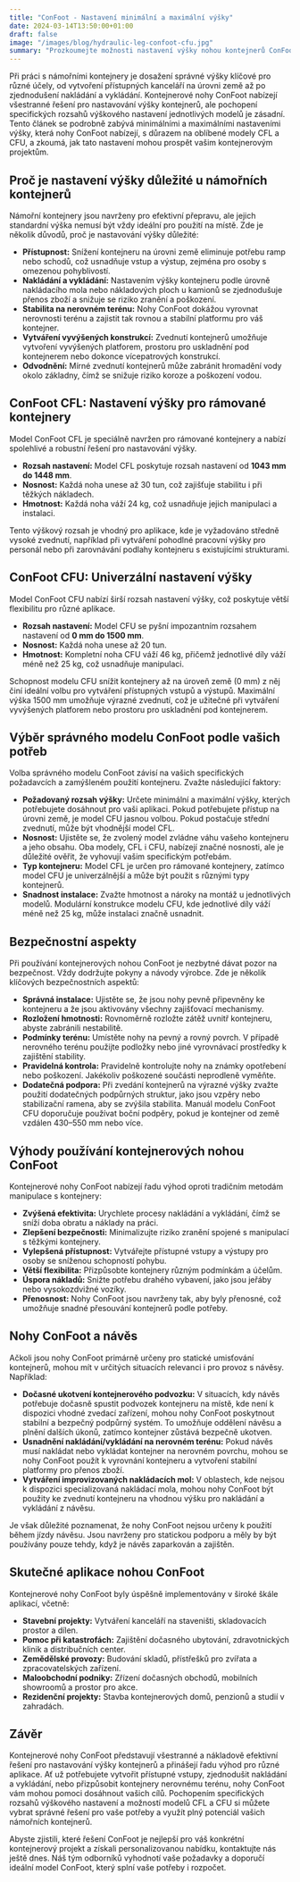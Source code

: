 ```yaml
---
title: "ConFoot - Nastavení minimální a maximální výšky"
date: 2024-03-14T13:50:00+01:00
draft: false
image: "/images/blog/hydraulic-leg-confoot-cfu.jpg"
summary: "Prozkoumejte možnosti nastavení výšky nohou kontejnerů ConFoot, včetně modelů CFL a CFU, pro optimalizaci manipulace s kontejnery a zajištění přístupnosti."
---
```


Při práci s námořními kontejnery je dosažení správné výšky klíčové pro různé účely, od vytvoření přístupných kanceláří na úrovni země až po zjednodušení nakládání a vykládání. Kontejnerové nohy ConFoot nabízejí všestranné řešení pro nastavování výšky kontejnerů, ale pochopení specifických rozsahů výškového nastavení jednotlivých modelů je zásadní. Tento článek se podrobně zabývá minimálními a maximálními nastaveními výšky, která nohy ConFoot nabízejí, s důrazem na oblíbené modely CFL a CFU, a zkoumá, jak tato nastavení mohou prospět vašim kontejnerovým projektům.

## Proč je nastavení výšky důležité u námořních kontejnerů

Námořní kontejnery jsou navrženy pro efektivní přepravu, ale jejich standardní výška nemusí být vždy ideální pro použití na místě. Zde je několik důvodů, proč je nastavování výšky důležité:

*   **Přístupnost:** Snížení kontejneru na úrovni země eliminuje potřebu ramp nebo schodů, což usnadňuje vstup a výstup, zejména pro osoby s omezenou pohyblivostí.
*   **Nakládání a vykládání:** Nastavením výšky kontejneru podle úrovně nakládacího mola nebo nákladových ploch u kamionů se zjednodušuje přenos zboží a snižuje se riziko zranění a poškození.
*   **Stabilita na nerovném terénu:** Nohy ConFoot dokážou vyrovnat nerovnosti terénu a zajistit tak rovnou a stabilní platformu pro váš kontejner.
*   **Vytváření vyvýšených konstrukcí:** Zvednutí kontejnerů umožňuje vytvoření vyvýšených platforem, prostoru pro uskladnění pod kontejnerem nebo dokonce vícepatrových konstrukcí.
*   **Odvodnění:** Mírné zvednutí kontejnerů může zabránit hromadění vody okolo základny, čímž se snižuje riziko koroze a poškození vodou.

## ConFoot CFL: Nastavení výšky pro rámované kontejnery

Model ConFoot CFL je speciálně navržen pro rámované kontejnery a nabízí spolehlivé a robustní řešení pro nastavování výšky.

*   **Rozsah nastavení:** Model CFL poskytuje rozsah nastavení od **1043 mm do 1448 mm**.
*   **Nosnost:** Každá noha unese až 30 tun, což zajišťuje stabilitu i při těžkých nákladech.
*   **Hmotnost:** Každá noha váží 24 kg, což usnadňuje jejich manipulaci a instalaci.

Tento výškový rozsah je vhodný pro aplikace, kde je vyžadováno středně vysoké zvednutí, například při vytváření pohodlné pracovní výšky pro personál nebo při zarovnávání podlahy kontejneru s existujícími strukturami.

## ConFoot CFU: Univerzální nastavení výšky

Model ConFoot CFU nabízí širší rozsah nastavení výšky, což poskytuje větší flexibilitu pro různé aplikace.

*   **Rozsah nastavení:** Model CFU se pyšní impozantním rozsahem nastavení od **0 mm do 1500 mm**.
*   **Nosnost:** Každá noha unese až 20 tun.
*   **Hmotnost:** Kompletní noha CFU váží 46 kg, přičemž jednotlivé díly váží méně než 25 kg, což usnadňuje manipulaci.

Schopnost modelu CFU snížit kontejnery až na úroveň země (0 mm) z něj činí ideální volbu pro vytváření přístupných vstupů a výstupů. Maximální výška 1500 mm umožňuje výrazné zvednutí, což je užitečné při vytváření vyvýšených platforem nebo prostoru pro uskladnění pod kontejnerem.

## Výběr správného modelu ConFoot podle vašich potřeb

Volba správného modelu ConFoot závisí na vašich specifických požadavcích a zamýšleném použití kontejneru. Zvažte následující faktory:

*   **Požadovaný rozsah výšky:** Určete minimální a maximální výšky, kterých potřebujete dosáhnout pro vaši aplikaci. Pokud potřebujete přístup na úrovni země, je model CFU jasnou volbou. Pokud postačuje střední zvednutí, může být vhodnější model CFL.
*   **Nosnost:** Ujistěte se, že zvolený model zvládne váhu vašeho kontejneru a jeho obsahu. Oba modely, CFL i CFU, nabízejí značné nosnosti, ale je důležité ověřit, že vyhovují vašim specifickým potřebám.
*   **Typ kontejneru:** Model CFL je určen pro rámované kontejnery, zatímco model CFU je univerzálnější a může být použit s různými typy kontejnerů.
*   **Snadnost instalace:** Zvažte hmotnost a nároky na montáž u jednotlivých modelů. Modulární konstrukce modelu CFU, kde jednotlivé díly váží méně než 25 kg, může instalaci značně usnadnit.

## Bezpečnostní aspekty

Při používání kontejnerových nohou ConFoot je nezbytné dávat pozor na bezpečnost. Vždy dodržujte pokyny a návody výrobce. Zde je několik klíčových bezpečnostních aspektů:

*   **Správná instalace:** Ujistěte se, že jsou nohy pevně připevněny ke kontejneru a že jsou aktivovány všechny zajišťovací mechanismy.
*   **Rozložení hmotnosti:** Rovnoměrně rozložte zátěž uvnitř kontejneru, abyste zabránili nestabilitě.
*   **Podmínky terénu:** Umístěte nohy na pevný a rovný povrch. V případě nerovného terénu použijte podložky nebo jiné vyrovnávací prostředky k zajištění stability.
*   **Pravidelná kontrola:** Pravidelně kontrolujte nohy na známky opotřebení nebo poškození. Jakékoliv poškozené součásti neprodleně vyměňte.
*   **Dodatečná podpora:** Při zvedání kontejnerů na výrazné výšky zvažte použití dodatečných podpůrných struktur, jako jsou vzpěry nebo stabilizační ramena, aby se zvýšila stabilita. Manuál modelu ConFoot CFU doporučuje používat boční podpěry, pokud je kontejner od země vzdálen 430–550 mm nebo více.

## Výhody používání kontejnerových nohou ConFoot

Kontejnerové nohy ConFoot nabízejí řadu výhod oproti tradičním metodám manipulace s kontejnery:

*   **Zvýšená efektivita:** Urychlete procesy nakládání a vykládání, čímž se sníží doba obratu a náklady na práci.
*   **Zlepšení bezpečnosti:** Minimalizujte riziko zranění spojené s manipulací s těžkými kontejnery.
*   **Vylepšená přístupnost:** Vytvářejte přístupné vstupy a výstupy pro osoby se sníženou schopností pohybu.
*   **Větší flexibilita:** Přizpůsobte kontejnery různým podmínkám a účelům.
*   **Úspora nákladů:** Snižte potřebu drahého vybavení, jako jsou jeřáby nebo vysokozdvižné vozíky.
*   **Přenosnost:** Nohy ConFoot jsou navrženy tak, aby byly přenosné, což umožňuje snadné přesouvání kontejnerů podle potřeby.

## Nohy ConFoot a návěs

Ačkoli jsou nohy ConFoot primárně určeny pro statické umisťování kontejnerů, mohou mít v určitých situacích relevanci i pro provoz s návěsy. Například:

*   **Dočasné ukotvení kontejnerového podvozku:** V situacích, kdy návěs potřebuje dočasně spustit podvozek kontejneru na místě, kde není k dispozici vhodné zvedací zařízení, mohou nohy ConFoot poskytnout stabilní a bezpečný podpůrný systém. To umožňuje oddělení návěsu a plnění dalších úkonů, zatímco kontejner zůstává bezpečně ukotven.
*   **Usnadnění nakládání/vykládání na nerovném terénu:** Pokud návěs musí nakládat nebo vykládat kontejner na nerovném povrchu, mohou se nohy ConFoot použít k vyrovnání kontejneru a vytvoření stabilní platformy pro přenos zboží.
*   **Vytváření improvizovaných nakládacích mol:** V oblastech, kde nejsou k dispozici specializovaná nakládací mola, mohou nohy ConFoot být použity ke zvednutí kontejneru na vhodnou výšku pro nakládání a vykládání z návěsu.

Je však důležité poznamenat, že nohy ConFoot nejsou určeny k použití během jízdy návěsu. Jsou navrženy pro statickou podporu a měly by být používány pouze tehdy, když je návěs zaparkován a zajištěn.

## Skutečné aplikace nohou ConFoot

Kontejnerové nohy ConFoot byly úspěšně implementovány v široké škále aplikací, včetně:

*   **Stavební projekty:** Vytváření kanceláří na staveništi, skladovacích prostor a dílen.
*   **Pomoc při katastrofách:** Zajištění dočasného ubytování, zdravotnických klinik a distribučních center.
*   **Zemědělské provozy:** Budování skladů, přístřešků pro zvířata a zpracovatelských zařízení.
*   **Maloobchodní podniky:** Zřízení dočasných obchodů, mobilních showroomů a prostor pro akce.
*   **Rezidenční projekty:** Stavba kontejnerových domů, penzionů a studií v zahradách.

## Závěr

Kontejnerové nohy ConFoot představují všestranné a nákladově efektivní řešení pro nastavování výšky kontejnerů a přinášejí řadu výhod pro různé aplikace. Ať už potřebujete vytvořit přístupné vstupy, zjednodušit nakládání a vykládání, nebo přizpůsobit kontejnery nerovnému terénu, nohy ConFoot vám mohou pomoci dosáhnout vašich cílů. Pochopením specifických rozsahů výškového nastavení a možností modelů CFL a CFU si můžete vybrat správné řešení pro vaše potřeby a využít plný potenciál vašich námořních kontejnerů.

Abyste zjistili, které řešení ConFoot je nejlepší pro váš konkrétní kontejnerový projekt a získali personalizovanou nabídku, kontaktujte nás ještě dnes. Náš tým odborníků vyhodnotí vaše požadavky a doporučí ideální model ConFoot, který splní vaše potřeby i rozpočet.